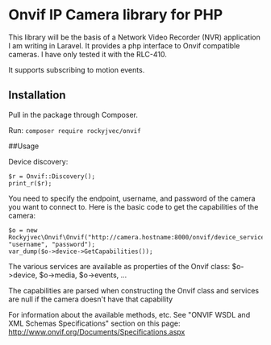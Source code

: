 # Onvif IP Camera library for PHP

This library will be the basis of a Network Video Recorder (NVR) application I am writing in Laravel.  It provides a php interface to Onvif compatible cameras.  I have only tested it with the RLC-410.

It supports subscribing to motion events.

## Installation

Pull in the package through Composer.

Run:
```composer require rockyjvec/onvif```

##Usage

Device discovery:  
```
$r = Onvif::Discovery();
print_r($r);
```

You need to specify the endpoint, username, and password of the camera you want to connect to.
Here is the basic code to get the capabilities of the camera:
```
$o = new Rockyjvec\Onvif\Onvif("http://camera.hostname:8000/onvif/device_service", "username", "password");
var_dump($o->device->GetCapabilities());
```
The various services are available as properties of the Onvif class:
$o->device,
$o->media,
$o->events, 
...

The capabilities are parsed when constructing the Onvif class and services are null if the camera doesn't have that capability

For information about the available methods, etc.  See "ONVIF WSDL and XML Schemas Specifications" section on this page: http://www.onvif.org/Documents/Specifications.aspx
